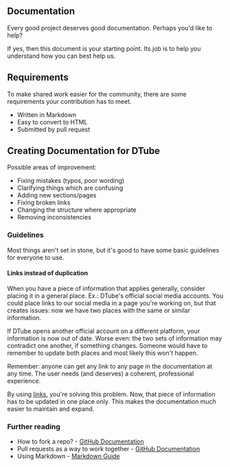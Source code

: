 ## Documentation

Every good project deserves good documentation. Perhaps you'd like to help?

If yes, then this document is your starting point. Its job is to help you understand how you can best help us.

## Requirements

To make shared work easier for the community, there are some requirements your contribution has to meet.

- Written in Markdown
- Easy to convert to HTML
- Submitted by pull request

## Creating Documentation for DTube

Possible areas of improvement:

- Fixing mistakes (typos, poor wording)
- Clarifying things which are confusing
- Adding new sections/pages
- Fixing broken links
- Changing the structure where appropriate
- Removing inconsistencies

### Guidelines

Most things aren't set in stone, but it's good to have some basic guidelines for everyone to use.

#### Links instead of duplication

When you have a piece of information that applies generally, consider placing it in a general place. Ex.: DTube's official social media accounts. You could place links to our social media in a page you're working on, but that creates issues: now we have two places with the same or similar information. 

If DTube opens another official account on a different platform, your information is now out of date. Worse even: the two sets of information may contradict one another, if something changes. Someone would have to remember to update both places and most likely this won't happen. 

Remember: anyone can get any link to any page in the documentation at any time. The user needs (and deserves) a coherent, professional experience.

By using [links](https://www.markdownguide.org/basic-syntax/#links), you're solving this problem. Now, that piece of information has to be updated in one place only. This makes the documentation much easier to maintain and expand.

### Further reading

- How to fork a repo? - [GitHub Documentation](https://docs.github.com/en/free-pro-team@latest/github/getting-started-with-github/fork-a-repo)
- Pull requests as a way to work together - [GitHub Documentation](https://docs.github.com/en/free-pro-team@latest/github/collaborating-with-issues-and-pull-requests/about-pull-requests)
- Using Markdown - [Markdown Guide](https://www.markdownguide.org/)
